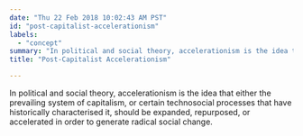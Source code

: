 ```yaml
---
date: "Thu 22 Feb 2018 10:02:43 AM PST"
id: "post-capitalist-accelerationism"
labels:
  - "concept"
summary: "In political and social theory, accelerationism is the idea that either the prevailing system of capitalism, or certain technosocial processes that have historically characterised it, should be expanded, repurposed, or accelerated in order to generate radical social change."
title: "Post-Capitalist Accelerationism"

---
```


In political and social theory, accelerationism is the idea that either the prevailing system of capitalism, or certain technosocial processes that have historically characterised it, should be expanded, repurposed, or accelerated in order to generate radical social change.
